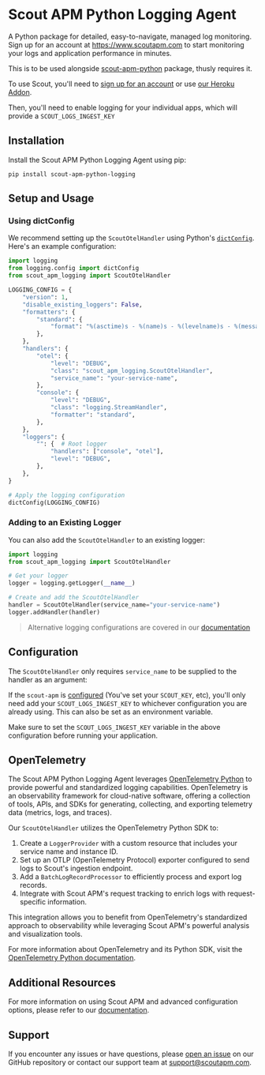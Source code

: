 # Scout APM Python Logging Agent

A Python package for detailed, easy-to-navigate, managed log monitoring. Sign up for an account at https://www.scoutapm.com to start monitoring your logs and application performance in minutes.

This is to be used alongside [scout-apm-python](https://github.com/scoutapp/scout_apm_python) package, thusly requires it. 

To use Scout, you'll need to
[sign up for an account](https://scoutapm.com/users/sign_up) or use
[our Heroku Addon](https://devcenter.heroku.com/articles/scout).

Then, you'll need to enable logging for your individual apps, which will provide a `SCOUT_LOGS_INGEST_KEY`

## Installation

Install the Scout APM Python Logging Agent using pip:

```
pip install scout-apm-python-logging
```

## Setup and Usage

### Using dictConfig

We recommend setting up the `ScoutOtelHandler` using Python's [`dictConfig`](https://docs.python.org/3/library/logging.config.html#logging.config.dictConfig). Here's an example configuration:

```python
import logging
from logging.config import dictConfig
from scout_apm_logging import ScoutOtelHandler

LOGGING_CONFIG = {
    "version": 1,
    "disable_existing_loggers": False,
    "formatters": {
        "standard": {
            "format": "%(asctime)s - %(name)s - %(levelname)s - %(message)s"
        },
    },
    "handlers": {
        "otel": {
            "level": "DEBUG",
            "class": "scout_apm_logging.ScoutOtelHandler",
            "service_name": "your-service-name",
        },
        "console": {
            "level": "DEBUG",
            "class": "logging.StreamHandler",
            "formatter": "standard",
        },
    },
    "loggers": {
        "": {  # Root logger
            "handlers": ["console", "otel"],
            "level": "DEBUG",
        },
    },
}

# Apply the logging configuration
dictConfig(LOGGING_CONFIG)
```

### Adding to an Existing Logger

You can also add the `ScoutOtelHandler` to an existing logger:

```python
import logging
from scout_apm_logging import ScoutOtelHandler

# Get your logger
logger = logging.getLogger(__name__)

# Create and add the ScoutOtelHandler
handler = ScoutOtelHandler(service_name="your-service-name")
logger.addHandler(handler)
```

> Alternative logging configurations are covered in our [documentation](/https://scoutapm.com/docs/features/log-management#common-configurations-python)

## Configuration

The `ScoutOtelHandler` only requires `service_name` to be supplied to the handler as an argument:

If the `scout-apm` is [configured](https://scoutapm.com/docs/python#some-configuration-required) (You've set your `SCOUT_KEY`, etc), you'll only need add your `SCOUT_LOGS_INGEST_KEY` to whichever configuration you are already using. This can also be set as an environment variable.

Make sure to set the `SCOUT_LOGS_INGEST_KEY` variable in the above configuration before running your application.

## OpenTelemetry

The Scout APM Python Logging Agent leverages [OpenTelemetry Python](https://github.com/open-telemetry/opentelemetry-python) to provide powerful and standardized logging capabilities. OpenTelemetry is an observability framework for cloud-native software, offering a collection of tools, APIs, and SDKs for generating, collecting, and exporting telemetry data (metrics, logs, and traces).

Our `ScoutOtelHandler` utilizes the OpenTelemetry Python SDK to:

1. Create a `LoggerProvider` with a custom resource that includes your service name and instance ID.
2. Set up an OTLP (OpenTelemetry Protocol) exporter configured to send logs to Scout's ingestion endpoint.
3. Add a `BatchLogRecordProcessor` to efficiently process and export log records.
4. Integrate with Scout APM's request tracking to enrich logs with request-specific information.

This integration allows you to benefit from OpenTelemetry's standardized approach to observability while leveraging Scout APM's powerful analysis and visualization tools.

For more information about OpenTelemetry and its Python SDK, visit the [OpenTelemetry Python documentation](https://opentelemetry.io/docs/instrumentation/python/).

## Additional Resources

For more information on using Scout APM and advanced configuration options, please refer to our [documentation](https://docs.scoutapm.com).

## Support

If you encounter any issues or have questions, please [open an issue](https://github.com/scoutapp/scout-apm-python-logging/issues) on our GitHub repository or contact our support team at support@scoutapm.com.
